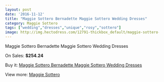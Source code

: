 ```yaml
---
layout: post
date: '2016-11-12'
title: "Maggie Sottero Bernadette Maggie Sottero Wedding Dresses"
category: Maggie Sottero
tags: ["wedding","dresses","unique","rosy","sottero"]
image: http://img.hectodress.com/12791-thickbox_default/maggie-sottero-bernadette-maggie-sottero-wedding-dresses.jpg
---
```

Maggie Sottero Bernadette Maggie Sottero Wedding Dresses

On Sales: **$254.24**
<a href="https://www.hectodress.com/maggie-sottero/6252-maggie-sottero-bernadette-maggie-sottero-wedding-dresses.html"><amp-img layout="responsive" width="600" height="600" src="//img.hectodress.com/12791-thickbox_default/maggie-sottero-bernadette-maggie-sottero-wedding-dresses.jpg" alt="Maggie Sottero Bernadette Maggie Sottero Wedding Dresses 0" /></a>
<a href="https://www.hectodress.com/maggie-sottero/6252-maggie-sottero-bernadette-maggie-sottero-wedding-dresses.html"><amp-img layout="responsive" width="600" height="600" src="//img.hectodress.com/12792-thickbox_default/maggie-sottero-bernadette-maggie-sottero-wedding-dresses.jpg" alt="Maggie Sottero Bernadette Maggie Sottero Wedding Dresses 1" /></a>

Buy it: [Maggie Sottero Bernadette Maggie Sottero Wedding Dresses](https://www.hectodress.com/maggie-sottero/6252-maggie-sottero-bernadette-maggie-sottero-wedding-dresses.html "Maggie Sottero Bernadette Maggie Sottero Wedding Dresses")

View more: [Maggie Sottero](https://www.hectodress.com/109-maggie-sottero "Maggie Sottero")